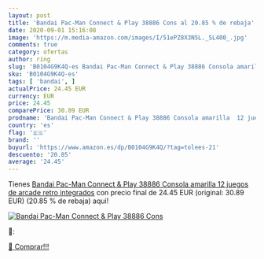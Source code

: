 ```yaml
---
layout: post
title: 'Bandai Pac-Man Connect & Play 38886 Cons al 20.85 % de rebaja'
date: 2020-09-01 15:16:08
image: 'https://m.media-amazon.com/images/I/51ePZ8X3N5L._SL400_.jpg'
comments: true
category: ofertas
author: ring
slug: 'B0104G9K4Q-es Bandai Pac-Man Connect & Play 38886 Consola amarilla 12...'
sku: 'B0104G9K4Q-es'
tags: [ 'bandai', ]
actualPrice: 24.45 EUR
currency: EUR
price: 24.45
comparePrice: 30.89 EUR
prodname: 'Bandai Pac-Man Connect & Play 38886 Consola amarilla  12 juegos de arcade retro integrados'
country: 'es'
flag: '🇪🇸'
brand: ''
buyurl: 'https://www.amazon.es/dp/B0104G9K4Q/?tag=tolees-21'
descuento: '20.85'
average: '24.45'
---
```


Tienes [Bandai Pac-Man Connect & Play 38886 Consola amarilla  12 juegos de arcade retro integrados](https://www.amazon.es/dp/B0104G9K4Q/?tag=tolees-21) con precio final de  24.45 EUR (original: 30.89 EUR) (20.85 %  de rebaja) aqui!

[![Bandai Pac-Man Connect & Play 38886 Cons](https://m.media-amazon.com/images/I/51ePZ8X3N5L._SL400_.jpg)](https://www.amazon.es/dp/B0104G9K4Q/?tag=tolees-21)

🔎:


[🛒 Comprar!!!](https://www.amazon.es/dp/B0104G9K4Q/?tag=tolees-21)
